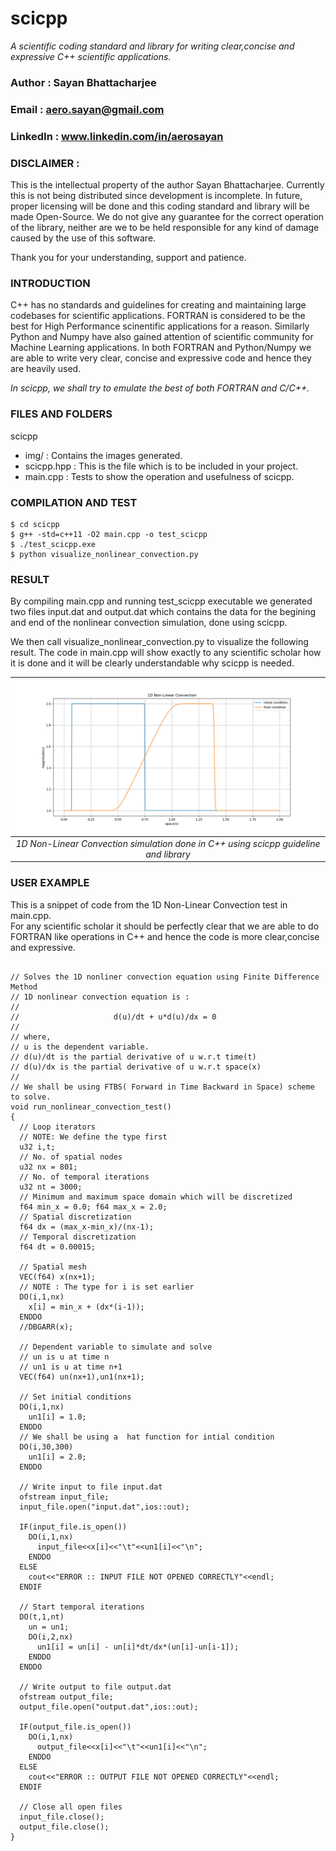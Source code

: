 # scicpp
*A scientific coding standard and library for writing clear,concise and expressive C++ scientific applications.*

### Author   : Sayan Bhattacharjee
### Email    : aero.sayan@gmail.com
### LinkedIn : www.linkedin.com/in/aerosayan

### DISCLAIMER :
 This is the intellectual property of the author Sayan Bhattacharjee.
 Currently this is not being distributed since development is incomplete.
 In future, proper licensing will be done and this coding standard and 
 library will be made Open-Source.
 We do not give any guarantee for the correct operation of the library, 
 neither are we to be held responsible for any kind of damage caused by the 
 use of this software.

 Thank you for your understanding, support and patience.



### INTRODUCTION
C++ has no standards and guidelines for creating and maintaining large codebases for scientific applications.
FORTRAN is considered to be the best for High Performance scinentific applications for a reason.
Similarly Python and Numpy have also gained attention of scientific community for Machine Learning applications.
In both FORTRAN and Python/Numpy we are able to write very clear, concise and expressive code and hence they are heavily used.<br>

*In scicpp, we shall try to emulate the best of both FORTRAN and C/C++.*




### FILES AND FOLDERS
scicpp
+ img/ : Contains the images generated.
+ scicpp.hpp : This is the file which is to be included in your project.
+ main.cpp : Tests to show the operation and usefulness of scicpp.


### COMPILATION AND TEST

```
$ cd scicpp
$ g++ -std=c++11 -O2 main.cpp -o test_scicpp
$ ./test_scicpp.exe
$ python visualize_nonlinear_convection.py
```
### RESULT
By compiling main.cpp and running test_scicpp executable we generated 
two files input.dat and output.dat which contains the data for the begining and
end of the nonlinear convection simulation, done using scicpp.

We then call visualize_nonlinear_convection.py to visualize the following result.
The code in main.cpp will show exactly to any scientific scholar how it is done and it will be clearly understandable why scicpp is needed.

| ![](img/fig-2-nonlinear-convection.png)|
|:--:|
| *1D Non-Linear Convection simulation done in C++ using scicpp guideline and library* |


### USER EXAMPLE
This is a snippet of code from the 1D Non-Linear Convection test in main.cpp. <br>
For any scientific scholar it should be perfectly clear that we are able to do 
FORTRAN like operations in C++ and hence the code is more clear,concise and expressive.
```

// Solves the 1D nonliner convection equation using Finite Difference Method
// 1D nonlinear convection equation is :
// 
//                     d(u)/dt + u*d(u)/dx = 0
//
// where,
// u is the dependent variable.
// d(u)/dt is the partial derivative of u w.r.t time(t)
// d(u)/dx is the partial derivative of u w.r.t space(x)
// 
// We shall be using FTBS( Forward in Time Backward in Space) scheme to solve.
void run_nonlinear_convection_test()
{
  // Loop iterators
  // NOTE: We define the type first 
  u32 i,t;
  // No. of spatial nodes
  u32 nx = 801;
  // No. of temporal iterations
  u32 nt = 3000;
  // Minimum and maximum space domain which will be discretized
  f64 min_x = 0.0; f64 max_x = 2.0;
  // Spatial discretization 
  f64 dx = (max_x-min_x)/(nx-1);
  // Temporal discretization
  f64 dt = 0.00015;

  // Spatial mesh
  VEC(f64) x(nx+1);
  // NOTE : The type for i is set earlier
  DO(i,1,nx)
    x[i] = min_x + (dx*(i-1));
  ENDDO
  //DBGARR(x);

  // Dependent variable to simulate and solve
  // un is u at time n
  // un1 is u at time n+1
  VEC(f64) un(nx+1),un1(nx+1);

  // Set initial conditions
  DO(i,1,nx)
    un1[i] = 1.0;
  ENDDO
  // We shall be using a  hat function for intial condition
  DO(i,30,300)
    un1[i] = 2.0;
  ENDDO

  // Write input to file input.dat
  ofstream input_file;
  input_file.open("input.dat",ios::out);

  IF(input_file.is_open())
    DO(i,1,nx)
      input_file<<x[i]<<"\t"<<un1[i]<<"\n";
    ENDDO
  ELSE
    cout<<"ERROR :: INPUT FILE NOT OPENED CORRECTLY"<<endl;
  ENDIF

  // Start temporal iterations
  DO(t,1,nt)
    un = un1;
    DO(i,2,nx)
      un1[i] = un[i] - un[i]*dt/dx*(un[i]-un[i-1]);
    ENDDO
  ENDDO

  // Write output to file output.dat
  ofstream output_file;
  output_file.open("output.dat",ios::out);

  IF(output_file.is_open())
    DO(i,1,nx)
      output_file<<x[i]<<"\t"<<un1[i]<<"\n";
    ENDDO
  ELSE
    cout<<"ERROR :: OUTPUT FILE NOT OPENED CORRECTLY"<<endl;
  ENDIF

  // Close all open files
  input_file.close();
  output_file.close();
}

```